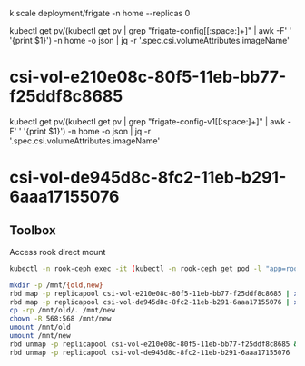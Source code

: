 k scale deployment/frigate -n home --replicas 0

kubectl get pv/(kubectl get pv | grep "frigate-config[[:space:]+]" | awk -F' ' '{print $1}') -n home -o json | jq -r '.spec.csi.volumeAttributes.imageName'
# csi-vol-e210e08c-80f5-11eb-bb77-f25ddf8c8685

kubectl get pv/(kubectl get pv | grep "frigate-config-v1[[:space:]+]" | awk -F' ' '{print $1}') -n home -o json | jq -r '.spec.csi.volumeAttributes.imageName'
# csi-vol-de945d8c-8fc2-11eb-b291-6aaa17155076

## Toolbox

Access rook direct mount


```sh
kubectl -n rook-ceph exec -it (kubectl -n rook-ceph get pod -l "app=rook-direct-mount" -o jsonpath='{.items[0].metadata.name}') bash
```

```sh
mkdir -p /mnt/{old,new}
rbd map -p replicapool csi-vol-e210e08c-80f5-11eb-bb77-f25ddf8c8685 | xargs -I{} mount {} /mnt/old
rbd map -p replicapool csi-vol-de945d8c-8fc2-11eb-b291-6aaa17155076 | xargs -0 -I{} sh -c 'mkfs.ext4 {}; mount {} /mnt/new'
cp -rp /mnt/old/. /mnt/new
chown -R 568:568 /mnt/new
umount /mnt/old
umount /mnt/new
rbd unmap -p replicapool csi-vol-e210e08c-80f5-11eb-bb77-f25ddf8c8685 && \
rbd unmap -p replicapool csi-vol-de945d8c-8fc2-11eb-b291-6aaa17155076
```
